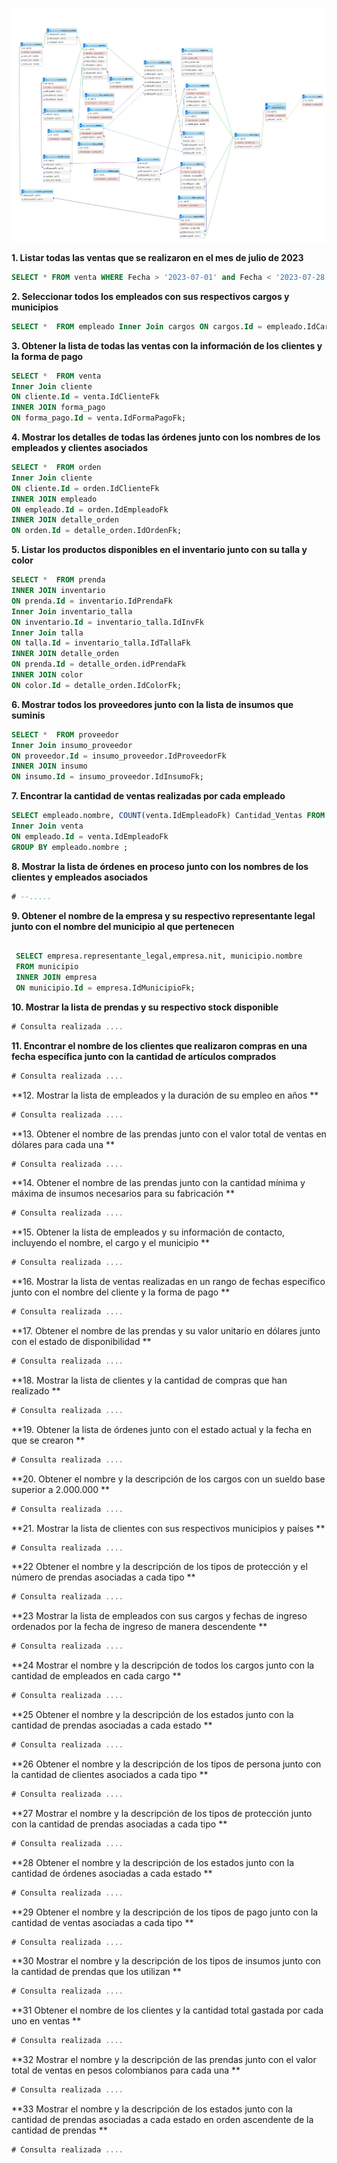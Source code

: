 ![](https://raw.githubusercontent.com/CampusLands/DER/main/DER.jpg)

**1. Listar todas las ventas que se realizaron en el mes de julio de 2023**

```sql
SELECT * FROM venta WHERE Fecha > '2023-07-01' and Fecha < '2023-07-28'; 
```

**2. Seleccionar todos los empleados con sus respectivos cargos y municipios**

```sql
SELECT *  FROM empleado Inner Join cargos ON cargos.Id = empleado.IdCargoFk INNER JOIN municipio  ON municipio.Id = empleado.IdMunicipioFk;
```

**3. Obtener la lista de todas las ventas con la información de los clientes y la forma de pago**

```sql
SELECT *  FROM venta 
Inner Join cliente 
ON cliente.Id = venta.IdClienteFk 
INNER JOIN forma_pago  
ON forma_pago.Id = venta.IdFormaPagoFk;
```

**4. Mostrar los detalles de todas las órdenes junto con los nombres de los empleados y clientes asociados**

```sql
SELECT *  FROM orden 
Inner Join cliente 
ON cliente.Id = orden.IdClienteFk 
INNER JOIN empleado  
ON empleado.Id = orden.IdEmpleadoFk
INNER JOIN detalle_orden  
ON orden.Id = detalle_orden.IdOrdenFk;
```

**5. Listar los productos disponibles en el inventario junto con su talla y color**

```sql
SELECT *  FROM prenda 
INNER JOIN inventario  
ON prenda.Id = inventario.IdPrendaFk
Inner Join inventario_talla 
ON inventario.Id = inventario_talla.IdInvFk 
Inner Join talla 
ON talla.Id = inventario_talla.IdTallaFk 
INNER JOIN detalle_orden  
ON prenda.Id = detalle_orden.idPrendaFk
INNER JOIN color 
ON color.Id = detalle_orden.IdColorFk;
```

**6. Mostrar todos los proveedores junto con la lista de insumos que suminis**

```sql
SELECT *  FROM proveedor 
Inner Join insumo_proveedor 
ON proveedor.Id = insumo_proveedor.IdProveedorFk 
INNER JOIN insumo  
ON insumo.Id = insumo_proveedor.IdInsumoFk;
```

**7. Encontrar la cantidad de ventas realizadas por cada empleado**

```sql
SELECT empleado.nombre, COUNT(venta.IdEmpleadoFk) Cantidad_Ventas FROM empleado 
Inner Join venta 
ON empleado.Id = venta.IdEmpleadoFk
GROUP BY empleado.nombre ;
```

**8. Mostrar la lista de órdenes en proceso junto con los nombres de los clientes y empleados asociados**

```sql
# --.....
```

**9. Obtener el nombre de la empresa y su respectivo representante legal junto con el nombre del municipio al que pertenecen**

```sql
 
 SELECT empresa.representante_legal,empresa.nit, municipio.nombre 
 FROM municipio 
 INNER JOIN empresa 
 ON municipio.Id = empresa.IdMunicipioFk;

```

**10. Mostrar la lista de prendas y su respectivo stock disponible**

```sql
# Consulta realizada ....
```

**11. Encontrar el nombre de los clientes que realizaron compras en una fecha específica junto con la cantidad de artículos comprados**

```sql
# Consulta realizada ....
```

**12. Mostrar la lista de empleados y la duración de su empleo en años **

```sql
# Consulta realizada ....
```

**13. Obtener el nombre de las prendas junto con el valor total de ventas en dólares para cada una **

```sql
# Consulta realizada ....
```

**14. Obtener el nombre de las prendas junto con la cantidad mínima y máxima de insumos necesarios para su fabricación **

```sql
# Consulta realizada ....
```

**15. Obtener la lista de empleados y su información de contacto, incluyendo el nombre, el cargo y el municipio **

```sql
# Consulta realizada ....
```

**16. Mostrar la lista de ventas realizadas en un rango de fechas específico junto con el nombre del cliente y la forma de pago **

```sql
# Consulta realizada ....
```

**17. Obtener el nombre de las prendas y su valor unitario en dólares junto con el estado de disponibilidad **

```sql
# Consulta realizada ....
```

**18. Mostrar la lista de clientes y la cantidad de compras que han realizado **

```sql
# Consulta realizada ....
```

**19. Obtener la lista de órdenes junto con el estado actual y la fecha en que se crearon **

```sql
# Consulta realizada ....
```

**20. Obtener el nombre y la descripción de los cargos con un sueldo base superior a 2.000.000  **

```sql
# Consulta realizada ....
```

**21. Mostrar la lista de clientes con sus respectivos municipios y países  **

```sql
# Consulta realizada ....
```

**22 Obtener el nombre y la descripción de los tipos de protección y el número de prendas asociadas a cada tipo  **

```sql
# Consulta realizada ....
```

**23 Mostrar la lista de empleados con sus cargos y fechas de ingreso ordenados por la fecha de ingreso de manera descendente  **

```sql
# Consulta realizada ....
```

**24 Mostrar el nombre y la descripción de todos los cargos junto con la cantidad de empleados en cada cargo  **

```sql
# Consulta realizada ....
```

**25 Obtener el nombre y la descripción de los estados junto con la cantidad de prendas asociadas a cada estado  **

```sql
# Consulta realizada ....
```

**26 Obtener el nombre y la descripción de los tipos de persona junto con la cantidad de clientes asociados a cada tipo  **

```sql
# Consulta realizada ....
```

**27 Mostrar el nombre y la descripción de los tipos de protección junto con la cantidad de prendas asociadas a cada tipo  **

```sql
# Consulta realizada ....
```

**28 Obtener el nombre y la descripción de los estados junto con la cantidad de órdenes asociadas a cada estado  **

```sql
# Consulta realizada ....
```

**29 Obtener el nombre y la descripción de los tipos de pago junto con la cantidad de ventas asociadas a cada tipo  **

```sql
# Consulta realizada ....
```

**30 Mostrar el nombre y la descripción de los tipos de insumos junto con la cantidad de prendas que los utilizan **

```sql
# Consulta realizada ....
```

**31 Obtener el nombre de los clientes y la cantidad total gastada por cada uno en ventas **

```sql
# Consulta realizada ....
```

**32 Mostrar el nombre y la descripción de las prendas junto con el valor total de ventas en pesos colombianos para cada una **

```sql
# Consulta realizada ....
```

**33 Mostrar el nombre y la descripción de los estados junto con la cantidad de prendas asociadas a cada estado en orden ascendente de la cantidad de prendas **

```sql
# Consulta realizada ....

```

